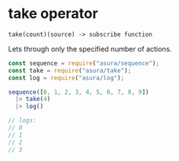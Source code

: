 # take operator

`take(count)(source) -> subscribe function`

Lets through only the specified number of actions.

```js
const sequence = require("asura/sequence");
const take = require("asura/take");
const log = require("asura/log");

sequence([0, 1, 2, 3, 4, 5, 6, 7, 8, 9])
  |> take(4)
  |> log()

// logs:
// 0
// 1
// 2
// 3
```
